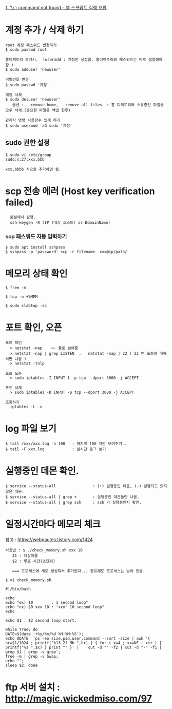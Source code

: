 [1. '\r': command not found - 쉘 스크립트 실행 오류](CarriageReturn_CommandNotFound.md  "'\r': command not found - 쉘 스크립트 실행 오류시 해결법")   

# 계정 추가 / 삭제 하기
```
root 계정 패스워드 변경하기
$ sudo passwd root

홈디렉토리 추가시.  (useradd : 계정만 생성함. 홈디렉토리와 패스워드는 따로 설정해야함.)
$ sudo adduser 'newuser'

비밀번호 변경
$ sudo passwd '계정'

계정 삭제
$ sudo deluser 'newuser'
   옵션 : --remove-home, --remove-all-files  : 홈 디렉토리와 소유중인 파일을 모두 삭제.(중요한 파일은 백업 한후)

관리자 명령 사용할수 있게 하기
$ sudo usermod -aG sudo '계정'
```

## sudo 권한 설정
```
$ sudo vi /etc/group
sudo:x:27:xxx,bbb

xxx,bbbb 식으로 추가하면 됨.
```



# scp 전송 에러 (Host key verification failed)
```
  로컬에서 실행.
  ssh-keygen -R [IP (대상 호스트) or DomainName]
```

### scp 패스워드 자동 입력하기
```
$ sudo apt install sshpass
$ sshpass -p 'password' scp -r filename  xxx@ip/path/
```

# 메모리 상태 확인
```
$ free -m

$ top -o +%MEM

$ sudo slabtop -sc
```

# 포트 확인, 오픈
```
포트 확인
  > netstat -nap    <- 풀로 보여줌
  > netstat -nap | grep LISTEN  ,   netstat -nap | 22 ( 22 번 포트에 대해서만 나옴 )
  > netstat -tnlp
  
포트 오픈
  > sudo iptables -I INPUT 1 -p tcp --dport 3000 -j ACCEPT

포트 삭제
  > sudo iptables -D INPUT -p tcp --dport 3000 -j ACCEPT

조회하기
  iptables -L -v
```

# log 파일 보기
```
$ tail /xxx/xxx.log -n 100   : 마지막 100 개만 보여주기..
$ tail -F xxx.log            : 실시간 로그 보기
```


# 실행중인 데몬 확인.
```
$ service --status-all                : (+) 실행중인 데몬, (-) 실행되고 있지 않은 데몬.
$ service --status-all | grep +       : 실행중인 데몬들만 나옴.
$ service --status-all | grep ssh     : ssh 가 실행중인지 확인.
```


# 일정시간마다 메모리 체크
참고 : https://webnautes.tistory.com/1424   
```
사용법 : $ ./check_memory.sh xxx 10
   $1 : 대상이름
   $2 : 루트 시간(초단위)
   
   === 프로세스에 새로 생성되서 추가된다... 종료해도 프로세스는 남아 있음.
   
$ vi check_memory.sh

#!/bin/bash

echo
echo "ex) $0        : 1 second loop"
echo "ex) $0 xxx 10 : 'xxx' 10 second loop"
echo

echo $1 : $2 second loop start.

while true; do
DATE=$(date '+%y/%m/%d %H:%M:%S');
echo $DATE  `ps -eo size,pid,user,command --sort -size | awk '{ hr=$1/1024 ; printf("%13.2f Mb ",hr) } { for ( x=4 ; x<=NF ; x++ ) { printf("%s ",$x) } print "" }' |    cut -d "" -f2 | cut -d "-" -f1 | grep $1 | grep -v grep`;
free -m | grep -v Swap;
echo "";
sleep $2; done

```


# ftp 서버 설치 : http://magic.wickedmiso.com/97   
